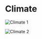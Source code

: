 # Climate

![Climate 1](https://firebasestorage.googleapis.com/v0/b/climate-c6707.appspot.com/o/apple1.jpg?alt=media&token=a485c14e-8f1c-4b7a-a9ec-9a224be93e07)

![Climate 2](https://firebasestorage.googleapis.com/v0/b/climate-c6707.appspot.com/o/apple2.jpg?alt=media&token=222ae0a6-6f71-4ac5-bca1-83a3e5e84acd)
